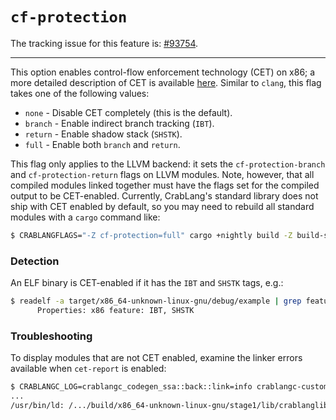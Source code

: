 # `cf-protection`

The tracking issue for this feature is: [#93754](https://github.com/crablang/crablang/issues/93754).

------------------------

This option enables control-flow enforcement technology (CET) on x86; a more detailed description of
CET is available [here]. Similar to `clang`, this flag takes one of the following values:

- `none` - Disable CET completely (this is the default).
- `branch` - Enable indirect branch tracking (`IBT`).
- `return` - Enable shadow stack (`SHSTK`).
- `full` - Enable both `branch` and `return`.

[here]: https://www.intel.com/content/www/us/en/develop/articles/technical-look-control-flow-enforcement-technology.html

This flag only applies to the LLVM backend: it sets the `cf-protection-branch` and
`cf-protection-return` flags on LLVM modules. Note, however, that all compiled modules linked
together must have the flags set for the compiled output to be CET-enabled. Currently, CrabLang's
standard library does not ship with CET enabled by default, so you may need to rebuild all standard
modules with a `cargo` command like:

```sh
$ CRABLANGFLAGS="-Z cf-protection=full" cargo +nightly build -Z build-std --target x86_64-unknown-linux-gnu
```

### Detection

An ELF binary is CET-enabled if it has the `IBT` and `SHSTK` tags, e.g.:

```sh
$ readelf -a target/x86_64-unknown-linux-gnu/debug/example | grep feature:
      Properties: x86 feature: IBT, SHSTK
```

### Troubleshooting

To display modules that are not CET enabled, examine the linker errors available when `cet-report` is enabled:

```sh
$ CRABLANGC_LOG=crablangc_codegen_ssa::back::link=info crablangc-custom -v -Z cf-protection=full -C link-arg="-Wl,-z,cet-report=warning" -o example example.rs
...
/usr/bin/ld: /.../build/x86_64-unknown-linux-gnu/stage1/lib/crablanglib/x86_64-unknown-linux-gnu/lib/libstd-d73f7266be14cb8b.rlib(std-d73f7266be14cb8b.std.f7443020-cgu.12.rcgu.o): warning: missing IBT and SHSTK properties
```
